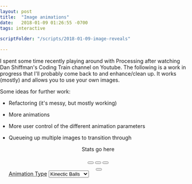```yaml
---
layout: post
title:  "Image animations"
date:   2018-01-09 01:26:55 -0700
tags: interactive

scriptFolder: "/scripts/2018-01-09-image-reveals"

---
```


<link rel="stylesheet" href="/libraries/bootstrap-3.3.7-dist/css/bootstrap-3.3.7.min.css">
<link rel="stylesheet" href="/libraries/bootstrap-3.3.7-dist/css/bootstrap-theme-3.3.7.min.css">
<link rel="stylesheet" href="/libraries/jquery-ui-1.10.4.custom/development-bundle/themes/base/jquery-ui.css">

<script src="/libraries/p5/p5.min.js"></script>
<script src="/libraries/p5/addons/p5.dom.min.js"></script>
<script src="/libraries/p5/addons/p5.sound.min.js"></script> <!--TODO necessary?-->


<!-- Network pulls
<script src="https://cdnjs.cloudflare.com/ajax/libs/p5.js/0.5.14/p5.js"></script>
<script src="https://cdnjs.cloudflare.com/ajax/libs/p5.js/0.5.14/p5.min.js"></script>
<script src="https://cdnjs.cloudflare.com/ajax/libs/p5.js/0.5.14/addons/p5.dom.min.js"></script>
<script src="https://cdnjs.cloudflare.com/ajax/libs/p5.js/0.5.14/addons/p5.sound.min.js"></script>
-->
<script src="/libraries/jquery-3.2.1.js"></script>
<!--<script src="/libraries/jquery-1.10.2.js"></script> TODO: If not needed as req for jquery UI dump -->
<script src="/libraries/jquery-ui-1.10.4.custom/js/jquery-ui-1.10.4.custom.min.js"></script>

<script src="/libraries/bootstrap-3.3.7-dist/js/bootstrap-3.3.7.min.js"></script>
<script src="{{ page.scriptFolder }}/imageUtils.js"></script>
<script src="{{ page.scriptFolder }}/ball.js"></script>
<script src="{{ page.scriptFolder }}/pointAnimation.js"></script>
<script src="{{ page.scriptFolder }}/colorRotationAnimation.js"></script>
<script src="{{ page.scriptFolder }}/main.js"></script>

<style>
    body {
      padding: 0;
      margin: 0;
    }

    #userProvidedImage {
      visibility: hidden;
      width: 0;
      height: 0;
      z-index: -1;
    }

    .centeredSubContent {
      text-align: center;
    }

    #defaultCanvas0 {
      border: 1px solid #ede5e5;
    }
    abbr[title]{
      /* Bootstrap issue. Probably have too many conflicting libraries. We get an ugly 2x underline. Overiding */
      border-bottom: none;
    }
	label{
	  display: inline;
	}
	.todo{
	  display: none;
	}
	
</style>

I spent some time recently playing around with Processing after watching Dan Shiffman's Coding Train channel on Youtube. The following is a work in 
progress that I'll probably come back to and enhance/clean up. It works (mostly) and allows you to use your own images. 

Some ideas for further work:
* Refactoring (it's messy, but mostly working)
* More animations
* More user control of the different animation parameters
* Queueing up multiple images to transition through




  <div class="container">
    <div class="row centeredSubContent" id="statOutput">
      <p>Stats go here</p>
    </div>

    <div class='row centeredSubContent' id="canvasDiv">
    </div>

    <div class="row centeredSubContent">
      <button type="button" class="btn btn-default" onclick="ctrls.pause()" aria-label="Pause">
      <span class="glyphicon glyphicon-pause" aria-hidden="true"></span>
    </button>
      <button type="button" class="btn btn-default" onclick="ctrls.play()" aria-label="Left Align">
      <span class="glyphicon glyphicon-play" aria-hidden="true"></span>
    </button>
      <button type="button" class="btn btn-default" onclick="ctrls.clearScreen()" aria-label="Clear Screen">
      <span class="glyphicon glyphicon-trash" aria-hidden="true"></span>
    </button>
    </div>
    <!--TODO: Carousel of images to work thru -->
    <div id="imageCarousel" class="row">
	<!--
      <img src="DogPants.png" width="100" height="100" alt="">
      <img src="DogPants.png" width="100" height="100" alt="">
	  -->
    </div>

    <div class="row centeredSubContent">
      <input multiple type="file" onchange='changeImage()' id="userProvidedImage"/>
      <label for="userProvidedImage">
          <button type="button" class="btn btn-default" onclick="$(this).parent().click();" aria-label="Clear Screen">
            <span class="glyphicon glyphicon-folder-open" aria-hidden="true"></span>
          </button>
        </label>
    </div>
    <div class="row">
      <abbr title="What kind of reveal should we use?">Animation Type</abbr>
      <!-- <label for="revealTechnique">Animation Type</label> -->
      <select id="revealTechnique" name="revealTechnique" onchange="propertyUpdate(event)">
      <option value="balls" selected>Kinectic Balls</option>
      <option value="points">Points</option>
      <option value="colorRotation">Color Rotation</option>

    </select>
    </div>
    <br>
	<div id="specificConfigs" class='todo'>
		<div class='row' id="ballSpecificConfigs">
		  <div class="container">
			<div class="row">
			  <abbr class='col-xs-3' title="A smaller number will lead to a more accurate image. Higher numbers -> Grainier">Minimum Ball Size</abbr>
			  <div class='col-xs-8' id="minBallSizeSlider"></div>
			  <p class='col-xs-1' id="minBallSizeDisplay"></p>
			</div>
			<div class="row">
			  <abbr class='col-xs-3' title="How many steps should be taken prior to a split(on average)">Split %</abbr>
			  <div class='col-xs-8' id="splitChanceSlider"></div>
			  <p class='col-xs-1' id="splitChanceDisplay"></p>
			</div>
		  </div>
		</div>
		<div class='row' id="pointSpecificConfigs">
		  <abbr class='col-xs-3' title="Fewer samples -> more gradual fade in">Samples per step</abbr>
		  <div class='col-xs-8' id="numSamplesSlider"></div>
		  <p class='col-xs-1' id="numSamplesDisplay"></p>
		</div>
	</div>
    <div class='row todo'>
      <abbr class='col-xs-3' title="Each step draws in additional detail, more steps, longer processing">Total steps per image</abbr>
      <div class='col-xs-8' id="numStepsSlider"></div>
      <p class='col-xs-1' id="numStepsDisplay"></p>
    </div>
    <!--<label for="clearBetweenPics">Clear Between Pictures?</label>
      <input class="todo" type="checkbox" name="clearBetweenPics" value="false">
    -->
  </div>

  
  
<script type="text/javascript">

  function initSlider(slideId, labelId, _min, _max, path) {
    $(slideId).slider({
      range: "min",
      value: _min,
      min: _min,
      max: _max,
      slide: function(event, ui) {
        $(labelId).text(ui.value);
      },
      change:function(event,ui){
        config[path] = ui.value;
      }
    });
    $(labelId).text($(slideId).slider("value"));
  }

  $(function() { //document ready shorthand
    initSlider("#minBallSizeSlider", "#minBallSizeDisplay", 1, 20, 'minBallSize');
    initSlider("#splitChanceSlider", "#splitChanceDisplay", 0, 100, 'splitChance');
    initSlider("#numSamplesSlider", "#numSamplesDisplay", 1, 20000);
    initSlider("#numStepsSlider", "#numStepsDisplay", 1, 5000);
  });
</script>